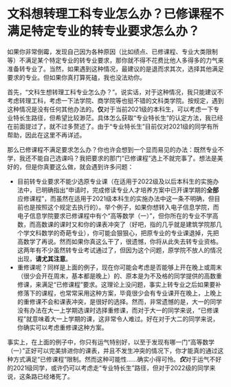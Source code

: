 # 文科想转理工科专业怎么办？已修课程不满足特定专业的转专业要求怎么办？

如果你非常倒霉，发现自己因为各种原因（比如绩点、已修课程、专业大类限制等）不满足某个特定专业的转专业要求，那你就不得不花费比他人多得多的力气来准备转专业了。当然，如果遇到这种情况，最建议的是退而求其次，选择其他满足要求的专业。但如果你真打算死磕，我也没法劝你。

首先，“文科生想转理工科专业怎么办？”。说实话，对于这种情况，我只能建议不考虑转理工科，考虑一下法学院、商学院等也挺不错的文科类学院。按规定，遇到这种情况是没有任何其他办法的。**仅**对于当前2021级的本科生，可以考虑一下专业特长生路径，但希望比较渺茫。具体怎么获取“专业特长生”的认定方法，我已经在前面提过了，就不过多赘述了。由于“专业特长生”目前仅对2021级的同学有所帮助，因此在这里不再详述。

那么已修课程不满足要求怎么办？你也许会想到一个显而易见的办法：既然专业不学，我还不能自己选课吗？我把要求的那门“已修课程”选上不就完事了。想法是美好的，但是你真要这么做，就会遇到许多问题：

- 目前转专业要求不能少选原专业课（在适用于2022级及以后本科生的实施办法中，已明确指出“申请时，完成修读专业人才培养方案中已开课学期的**全部**应修课程”，而虽然在适用于2021级本科生的实施办法中这一条不明确，但目前也是按照这个规定去执行的）。举个例子，如果你想转入电子信息学院，而电子信息学院要求已修课程中有个“高等数学（一）”，但你所在的专业不学高数，而高数课的课时又和你的课表冲突了（好吧，指的几乎就是建筑学院那几个学文科数学的奇葩专业），你可能会狠狠心，把原专业的专业课退掉，先把高数学了再说。然而如果你真这么干了，很遗憾，你将从此失去转专业资格。这两年有不少虽然转专业考试通过了，但因为这个问题，原学院不放人的情况出现，**请尤其注意**。
- 重修课呢？同样是上面的例子，现在你可能会考虑是否能够上开在晚上或周末（很少会开在周末，基本都是晚上）的、原本是为不及格的同学提供的高数重修课，来满足“已修课程”要求。这理论上没问题，事实上转专业之后如果要补修落下的课程，也常常采用这种方案，毕竟很少会有专业课开在晚上，上晚上的重修课不会和课表冲突，是很好的选择。然而，非常遗憾的是，大一的同学没有办法在大一上学期选课时选择重修课，而对于大一的同学来说，“已修课程”就意味着大一上学期的课，这非常令人难过。好在对于大二的同学来说，你确实可以考虑重修课这种方案。

事实上，在上面的例子中，你只有运气特别好，以至于发现有哪一门“高等数学（一）”正好可以完美排进你的课表，并且不发生冲突的情况下，你才能真的通过这种方式满足“已修课程”限制。然而这种可能性……确实小得可怜。***仅***对于运气不好的2021级同学，或许仍可以考虑走“专业特长生”路径，但对于2022级的同学来说，这条路已经堵死了。

